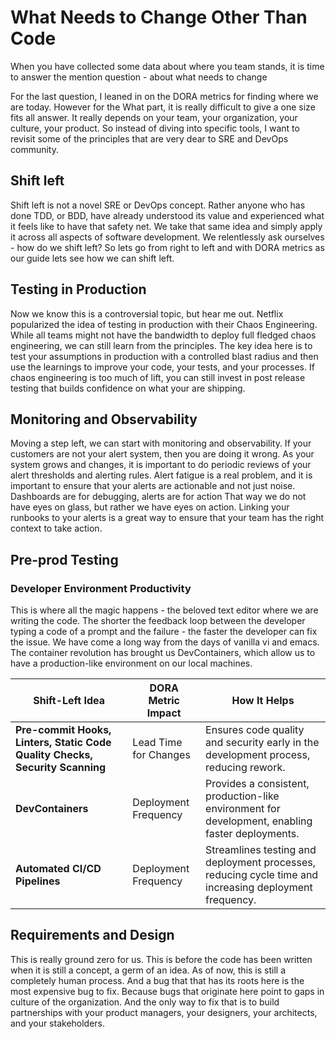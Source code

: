 # What Needs to Change Other Than Code
When you have collected some data about where you team stands, it is time to answer the mention question -  about what needs to change

For the last question, I leaned in on the DORA metrics for finding where we are today.
However for the What part, it is really difficult to give a one size fits all answer.
It really depends on your team, your organization, your culture, your product.
So instead of diving into specific tools, I want to revisit some of the principles that are very dear to SRE and DevOps community.

## Shift left
Shift left is not a novel SRE or DevOps concept.
Rather anyone who has done TDD, or BDD, have already understood its value and experienced what it feels like to have that safety net.
We take that same idea and simply apply it across all aspects of software development.
We relentlessly ask ourselves - how do we shift left?
So lets go from right to left and with DORA metrics as our guide lets see how we can shift left.

## Testing in Production
Now we know this is a controversial topic, but hear me out.
Netflix popularized the idea of testing in production with their Chaos Engineering.
While all teams might not have the bandwidth to deploy full fledged chaos engineering, we can still learn from the principles.
The key idea here is to test your assumptions in production with a controlled blast radius and then use the learnings to improve your code, your tests, and your processes.
If chaos engineering is too much of lift, you can still invest in post release testing that builds confidence on what your are shipping.

## Monitoring and Observability
Moving a step left, we can start with monitoring and observability.
If your customers are not your alert system, then you are doing it wrong.
As your system grows and changes, it is important to do periodic reviews of your alert thresholds and alerting rules.
Alert fatigue is a real problem, and it is important to ensure that your alerts are actionable and not just noise.
Dashboards are for debugging, alerts are for action
That way we do not have eyes on glass, but rather we have eyes on action.
Linking your runbooks to your alerts is a great way to ensure that your team has the right context to take action.


## Pre-prod Testing
### Developer Environment Productivity

This is where all the magic happens - the beloved text editor where we are writing the code.
The shorter the feedback loop between the developer typing a code of a prompt and the failure - the faster the developer can fix the issue.
We have come a long way from the days of vanilla vi and emacs.
The container revolution has brought us DevContainers, which allow us to have a production-like environment on our local machines.

| **Shift-Left Idea**                                   | **DORA Metric Impact**  | **How It Helps**                                                                      |
| ----------------------------------------------------- | ----------------------- | ------------------------------------------------------------------------------------- |
| **Pre-commit Hooks, Linters, Static Code Quality Checks, Security Scanning** | Lead Time for Changes   | Ensures code quality and security early in the development process, reducing rework.  |
| **DevContainers**                                     | Deployment Frequency    | Provides a consistent, production-like environment for development, enabling faster deployments. |
| **Automated CI/CD Pipelines**                         | Deployment Frequency    | Streamlines testing and deployment processes, reducing cycle time and increasing deployment frequency. |

## Requirements and Design
This is really ground zero for us.
This is before the code has been written when it is still a concept, a germ of an idea.
As of now, this is still a completely human process.
And a bug that that has its roots here is the most expensive bug to fix.
Because bugs that originate here point to gaps in culture of the organization.
And the only way to fix that is to build partnerships with your product managers, your designers, your architects, and your stakeholders.








